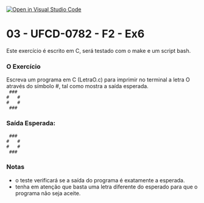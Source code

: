 [![Open in Visual Studio Code](https://classroom.github.com/assets/open-in-vscode-c66648af7eb3fe8bc4f294546bfd86ef473780cde1dea487d3c4ff354943c9ae.svg)](https://classroom.github.com/online_ide?assignment_repo_id=9976461&assignment_repo_type=AssignmentRepo)
# 03 - UFCD-0782 - F2 - Ex6
Este exercício é escrito em C, será testado com o make e um script bash.

### O Exercício
Escreva um programa em C (LetraO.c) para imprimir no terminal a letra O através do
símbolo #, tal como mostra a saída esperada.  
` ###`  
`#   #`  
`#   #`  
` ###`  

### Saída Esperada:
   
` ###`  
`#   #`  
`#   #`  
` ###`   


### Notas
- o teste verificará se a saída do programa é exatamente a esperada.
- tenha em atenção que basta uma letra diferente do esperado para que o programa não seja aceite.

